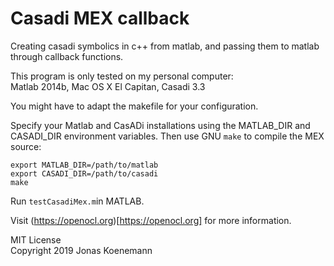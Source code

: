 # Casadi MEX callback
Creating casadi symbolics in c++ from matlab, and passing them to matlab through callback functions.

This program is only tested on my personal computer:  
Matlab 2014b, Mac OS X El Capitan, Casadi 3.3

You might have to adapt the makefile for your configuration.

Specify your Matlab and CasADi installations using the MATLAB_DIR and CASADI_DIR environment variables.
Then use GNU ```make``` to compile the MEX source:
```
export MATLAB_DIR=/path/to/matlab
export CASADI_DIR=/path/to/casadi
make
```

Run ```testCasadiMex.m```in MATLAB.

Visit (https://openocl.org)[https://openocl.org] for more information.

MIT License  
Copyright 2019 Jonas Koenemann  
